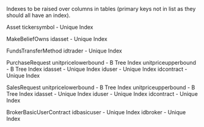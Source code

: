 Indexes to be raised over columns in tables
(primary keys not in list as they should all have an index).

Asset
    tickersymbol - Unique Index


MakeBeliefOwns
    idasset - Unique Index


FundsTransferMethod
    idtrader - Unique Index


PurchaseRequest
    unitpricelowerbound - B Tree Index
    unitpriceupperbound - B Tree Index
    idasset - Unique Index
    iduser - Unique Index
    idcontract - Unique Index


SalesRequest
    unitpricelowerbound - B Tree Index
    unitpriceupperbound - B Tree Index
    idasset - Unique Index
    iduser - Unique Index
    idcontract - Unique Index


BrokerBasicUserContract
    idbasicuser - Unique Index
    idbroker - Unique Index
